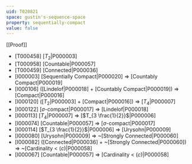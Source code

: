 ```yaml
---
uid: T020821
space: gustin's-sequence-space
property: sequentially-compact
value: false
---
```

[[Proof]]

* [T000458] [$T_2$|P000003]
* [T000958] [Countable|P000057]
* [T000459] [Connected|P000036]
* [I000003] [Sequentially Compact|P000020] => [Countably Compact|P000019]
* [I000106] ([Lindelof|P000018] + [Countably Compact|P000019]) => [Compact|P000016]
* [I000120] ([$T_2$|P000003] + [Compact|P000016]) => [$T_4$|P000007]
* [I000122] [$\sigma$-compact|P000017] => [Lindelof|P000018]
* [I000113] [$T_4$|P000007] => [$T_{3 \frac{1}{2}}$|P000006]
* [I000074] [Countable|P000057] => [$\sigma$-compact|P000017]
* [I000114] [$T_{3 \frac{1}{2}}$|P000006] => [Urysohn|P000009]
* [I000080] [Urysohn|P000009] => ~[Strongly Connected|P000060]
* [I000082] ([Connected|P000036] + ~[Strongly Connected|P000060]) => ~[Cardinality < $\mathfrak(c)$|P000058]
* [I000067] [Countable|P000057] => [Cardinality < $\mathfrak(c)$|P000058]

